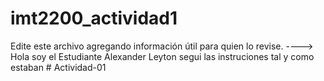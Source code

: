# imt2200_actividad1
Edite este archivo agregando información útil para quien lo revise.
----> Hola soy el Estudiante Alexander Leyton segui las instruciones tal y como estaban # Actividad-01
